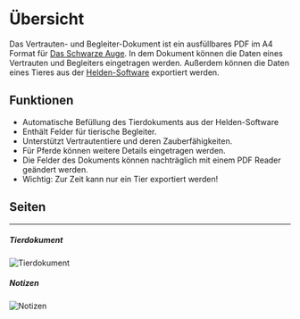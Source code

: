 # Übersicht

Das Vertrauten- und Begleiter-Dokument ist ein ausfüllbares PDF im A4 Format für [Das Schwarze Auge](http://www.dasschwarzeauge.de/). 
In dem Dokument können die Daten eines Vertrauten und Begleiters eingetragen werden. 
Außerdem können die Daten eines Tieres aus der [Helden-Software](http://www.helden-software.de/) exportiert werden. 

## Funktionen 

* Automatische Befüllung des Tierdokuments aus der Helden-Software
* Enthält Felder für tierische Begleiter.
* Unterstützt Vertrautentiere und deren Zauberfähigkeiten.
* Für Pferde können weitere Details eingetragen werden.
* Die Felder des Dokuments können nachträglich mit einem PDF Reader geändert werden.
* Wichtig: Zur Zeit kann nur ein Tier exportiert werden!


## Seiten

---

##### Tierdokument

![Tierdokument](images/document/Tierdokument-00.png "Tierdokument")

##### Notizen

![Notizen](images/document/Tierdokument-01.png "Notizen")

